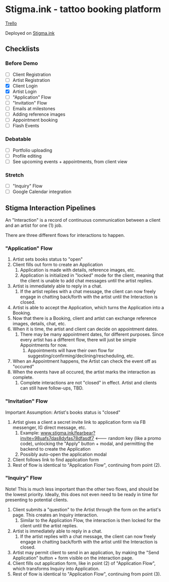 # Stigma.ink - tattoo booking platform

[Trello](https://trello.com/b/6YYAo6fh/stigma-ink)

Deployed on [Stigma.ink](http://www.stigma.ink)

## Checklists

### Before Demo

- [ ] Client Registration
- [ ] Artist Registration
- [x] Client Login
- [x] Artist Login
- [ ] "Application" Flow
- [ ] "Invitation" Flow
- [ ] Emails at milestones
- [ ] Adding reference images
- [ ] Appointment booking
- [ ] Flash Events

### Debatable

- [ ] Portfolio uploading
- [ ] Profile editing
- [ ] See upcoming events + appointments, from client view

### Stretch

- [ ] "Inquiry" Flow
- [ ] Google Calendar integration

## Stigma Interaction Pipelines

An "Interaction" is a record of continuous communication between a client and an artist for one (1) job.

There are three different flows for interactions to happen.

### "Application" Flow

1. Artist sets books status to "open"
2. Client fills out form to create an Application
   1. Application is made with details, reference images, etc.
   2. Application is initialized in "locked" mode for the client, meaning that the client is unable to add chat messages until the artist replies.
3. Artist is immediately able to reply in a chat.
   1. If the artist replies with a chat message, the client can now freely engage in chatting back/forth with the artist until the Interaction is closed.
4. Artist is able to accept the Application, which turns the Application into a Booking.
5. Now that there is a Booking, client and artist can exchange reference images, details, chat, etc.
6. When it is time, the artist and client can decide on appointment dates.
   1. There may be many appointment dates, for different purposes. Since every artist has a different flow, there will just be simple Appointments for now.
      1. Appointments will have their own flow for suggesting/confirming/declining/rescheduling, etc.
7. When an Appointment happens, the Artist can check the event off as "occured"
8. When the events have all occured, the artist marks the interaction as complete.
   1. Complete interactions are not "closed" in effect. Artist and clients can still have follow-ups, TBD.

### "Invitation" Flow

Important Assumption: Artist's books status is "closed"

1. Artist gives a client a secret invite link to application form via FB messenger, IG direct message, etc.
   1. Example: www.stigma.ink/fearbear?invite=98uafs7das8dyfas78dfasdf7 <--- random key (like a promo code), unlocking the "Apply" button + modal, and permitting the backend to create the Application
   2. Possibly auto-open the application modal
2. Client follows link to find application form
3. Rest of flow is identical to "Application Flow", continuing from point (2).

### "Inquiry" Flow

Note! This is much less important than the other two flows, and should be the lowest priority. Ideally, this does not even need to be ready in time for presenting to potential clients.

1. Client submits a "question" to the Artist through the form on the artist's page. This creates an Inquiry interaction.
   1. Similar to the Application Flow, the interaction is then locked for the client until the artist replies.
2. Artist is immediately able to reply in a chat.
   1. If the artist replies with a chat message, the client can now freely engage in chatting back/forth with the artist until the Interaction is closed.
3. Artist may permit client to send in an application, by making the "Send Application" button + form visible on the interaction page.
4. Client fills out application form, like in point (2) of "Application Flow", which transforms Inquiry into Application.
5. Rest of flow is identical to "Application Flow", continuing from point (3).
